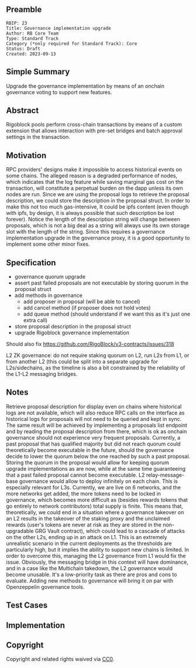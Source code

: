 ## Preamble

    RBIP: 23
    Title: Governance implementation upgrade
    Author: RB Core Team
    Type: Standard Track
    Category (*only required for Standard Track): Core
    Status: Draft
    Created: 2023-09-13

## Simple Summary

Upgrade the governance implementation by means of an onchain governance voting to support new features.

## Abstract

Rigoblock pools perform cross-chain transactions by means of a custom extension that allows interaction with pre-set bridges and batch approval settings in the transaction.

## Motivation

RPC providers' designs make it impossible to access historical events on some chains. The alleged reason is a degraded performance of nodes,
which indicates that the log feature while saving marginal gas cost on the transaction, will constitute a perpetual burden on the dapp unless its own nodes are run.
Since we are using the proposal logs to retrieve the proposal description, we could store the description in the proposal struct. In order to make this not too much gas-intensive,
It could be ipfs content (even though with ipfs, by design, it is always possible that such description be lost forever).
Notice the length of the description string will change between proposals, which is not a big deal as a string will always use its own storage slot with the length of the string.
Since this requires a governance implementation upgrade in the governance proxy, it is a good opportunity to implement some other minor fixes.


## Specification

- governance quorum upgrade
- assert past failed proposals are not executable by storing quorum in the proposal struct
- add methods in governance
  - add proposer in proposal (will be able to cancel)
  - add cancel method (if proposer does not hold votes)
  - add queue method (should understand if we want this as it's just one extra call)
- store proposal description in the proposal struct
- upgrade Rigoblock governance implementation

Should also fix https://github.com/RigoBlock/v3-contracts/issues/318

L2 ZK governance: do not require staking quorum on L2, run L2s from L1, or from another L2 (this could be split into a separate upgrade for L2s/sidechains, as the timeline is also a bit constrained by the reliability of the L1-L2 messaging bridges.



## Notes
Retrieve proposal description for display even on chains where historical logs are not available, which will also reduce RPC calls on the interface as historical logs for proposals will not need to be queried and kept in sync. The same result will be achieved by implementing a proposals list endpoint and by reading the proposal description from there, which is ok as onchain governance should not experience very frequent proposals.
Currently, a past proposal that has qualified majority but did not reach quorum could theoretically become executable in the future, should the governance decide to lower the quorum below the one reached by such a past proposal. Storing the quorum in the proposal would allow for keeping quorum upgrade implementations as are now, while at the same time guaranteeing that a past failed proposal cannot become executable.
L2 relay-message-base governance would allow to deploy infinitely on each chain. This is especially relevant for L3s. Currently, we are live on 6 networks, and the more networks get added, the more tokens need to be locked in governance, which becomes more difficult as (besides rewards tokens that go entirely to network contributors) total supply is finite. This means that, theoretically, we could end in a situation where a governance takeover on an L2 results in the takeover of the staking proxy and the unclaimed rewards (user's tokens are never at risk as they are stored in the non-upgradable GRG Vault contract), which could lead to a cascade of attacks on the other L2s, ending up in an attack on L1. This is an extremely unrealistic scenario in the current deployments as the thresholds are particularly high, but it implies the ability to support new chains is limited. In order to overcome this, managing the L2 governance from L1 would fix the issue. Obviously, the messaging bridge in this context will have dominance, and in a case like the Multichain takedown, the L2 governance would become unusable. It's a low-priority task as there are pros and cons to evaluate.
Adding new methods to governance will bring it on par with Openzeppelin governance tools.

## Test Cases


## Implementation


## Copyright

Copyright and related rights waived via [CC0](https://creativecommons.org/publicdomain/zero/1.0/).
